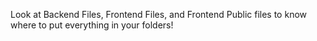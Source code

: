 Look at Backend Files, Frontend Files, and Frontend Public files to know where to put everything in your folders!
